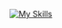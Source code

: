 [![My Skills](https://skillicons.dev/icons?i=react,tailwind,css,html&perline=3)](https://skillicons.dev)
